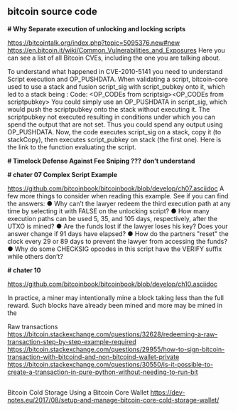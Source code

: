 
## bitcoin source code

**# Why Separate execution of unlocking and locking scripts**

https://bitcointalk.org/index.php?topic=5095376.new#new
https://en.bitcoin.it/wiki/Common_Vulnerabilities_and_Exposures
Here you can see a list of all Bitcoin CVEs, including the one you are talking about.

To understand what happened in CVE-2010-5141 you need to understand Script execution and OP_PUSHDATA. When validating a script, bitcoin-core used to use a stack and fusion script_sig with script_pubkey onto it, which led to a stack being :
Code:
<OP_CODEs from scriptsig><OP_CODEs from scriptpubkey>
You could simply use an OP_PUSHDATA in script_sig, which would push the scriptpubkey onto the stack without executing it.
The scriptpubkey not executed resulting in conditions under which you can spend the output that are not set. Thus you could spend any output using OP_PUSHDATA. Now, the code executes script_sig on a stack, copy it (to stackCopy), then executes script_pubkey on stack (the first one).
Here is the link to the function evaluating the script.

**# Timelock Defense Against Fee Sniping ??? don’t understand**

**# chater 07 Complex Script Example**

https://github.com/bitcoinbook/bitcoinbook/blob/develop/ch07.asciidoc
A few more things to consider when reading this example. See if you can find the answers:
●	Why can’t the lawyer redeem the third execution path at any time by selecting it with FALSE on the unlocking script?
●	How many execution paths can be used 5, 35, and 105 days, respectively, after the UTXO is mined?
●	Are the funds lost if the lawyer loses his key? Does your answer change if 91 days have elapsed?
●	How do the partners "reset" the clock every 29 or 89 days to prevent the lawyer from accessing the funds?
●	Why do some CHECKSIG opcodes in this script have the VERIFY suffix while others don’t?

**# chater 10**

https://github.com/bitcoinbook/bitcoinbook/blob/develop/ch10.asciidoc

In practice, a miner may intentionally mine a block taking less than the full reward. Such blocks have already been mined and more may be mined in the

Raw transactions
https://bitcoin.stackexchange.com/questions/32628/redeeming-a-raw-transaction-step-by-step-example-required
https://bitcoin.stackexchange.com/questions/29955/how-to-sign-bitcoin-transaction-with-bitcoind-and-non-bitcoind-wallet-private
https://bitcoin.stackexchange.com/questions/30550/is-it-possible-to-create-a-transaction-in-pure-python-without-needing-to-run-bit




##
Bitcoin Cold Storage Using a Bitcoin Core Wallet https://dev-notes.eu/2017/08/setup-and-manage-bitcoin-core-cold-storage-wallet/

